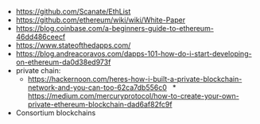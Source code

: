 * https://github.com/Scanate/EthList
* https://github.com/ethereum/wiki/wiki/White-Paper
* https://blog.coinbase.com/a-beginners-guide-to-ethereum-46dd486ceecf
* https://www.stateofthedapps.com/
* https://blog.andreacoravos.com/dapps-101-how-do-i-start-developing-on-ethereum-da0d38ed973f
* private chain:
   * https://hackernoon.com/heres-how-i-built-a-private-blockchain-network-and-you-can-too-62ca7db556c0
   * https://medium.com/mercuryprotocol/how-to-create-your-own-private-ethereum-blockchain-dad6af82fc9f
* Consortium blockchains
